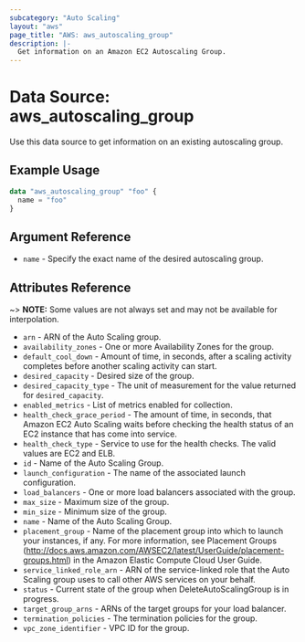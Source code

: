 ```yaml
---
subcategory: "Auto Scaling"
layout: "aws"
page_title: "AWS: aws_autoscaling_group"
description: |-
  Get information on an Amazon EC2 Autoscaling Group.
---
```


# Data Source: aws_autoscaling_group

Use this data source to get information on an existing autoscaling group.

## Example Usage

```terraform
data "aws_autoscaling_group" "foo" {
  name = "foo"
}
```

## Argument Reference

* `name` - Specify the exact name of the desired autoscaling group.

## Attributes Reference

~> **NOTE:** Some values are not always set and may not be available for
interpolation.

* `arn` - ARN of the Auto Scaling group.
* `availability_zones` - One or more Availability Zones for the group.
* `default_cool_down` - Amount of time, in seconds, after a scaling activity completes before another scaling activity can start.
* `desired_capacity` - Desired size of the group.
* `desired_capacity_type` - The unit of measurement for the value returned for `desired_capacity`. 
* `enabled_metrics` - List of metrics enabled for collection.
* `health_check_grace_period` - The amount of time, in seconds, that Amazon EC2 Auto Scaling waits before checking the health status of an EC2 instance that has come into service.
* `health_check_type` - Service to use for the health checks. The valid values are EC2 and ELB.
* `id` - Name of the Auto Scaling Group.
* `launch_configuration` - The name of the associated launch configuration.
* `load_balancers` - One or more load balancers associated with the group.
* `max_size` - Maximum size of the group.
* `min_size` - Minimum size of the group.
* `name` - Name of the Auto Scaling Group.
* `placement_group` - Name of the placement group into which to launch your instances, if any. For more information, see Placement Groups (http://docs.aws.amazon.com/AWSEC2/latest/UserGuide/placement-groups.html) in the Amazon Elastic Compute Cloud User Guide.
* `service_linked_role_arn` - ARN of the service-linked role that the Auto Scaling group uses to call other AWS services on your behalf.
* `status` - Current state of the group when DeleteAutoScalingGroup is in progress.
* `target_group_arns` - ARNs of the target groups for your load balancer.
* `termination_policies` - The termination policies for the group.
* `vpc_zone_identifier` - VPC ID for the group.
